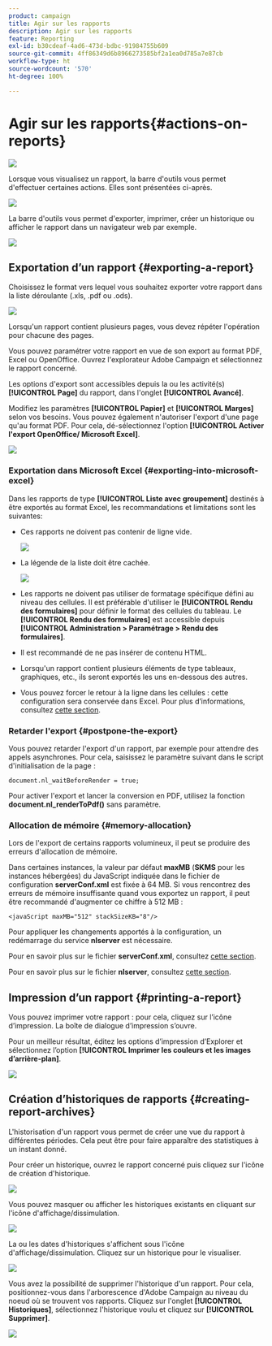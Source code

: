```yaml
---
product: campaign
title: Agir sur les rapports
description: Agir sur les rapports
feature: Reporting
exl-id: b30cdeaf-4ad6-473d-bdbc-91984755b609
source-git-commit: 4ff86349d6b8966273585bf2a1ea0d785a7e87cb
workflow-type: ht
source-wordcount: '570'
ht-degree: 100%

---
```


# Agir sur les rapports{#actions-on-reports}

![](../../assets/common.svg)

Lorsque vous visualisez un rapport, la barre d&#39;outils vous permet d&#39;effectuer certaines actions. Elles sont présentées ci-après.

![](assets/s_ncs_advuser_report_wizard_2.png)

La barre d&#39;outils vous permet d&#39;exporter, imprimer, créer un historique ou afficher le rapport dans un navigateur web par exemple.

![](assets/s_ncs_advuser_report_wizard_04.png)

## Exportation dʼun rapport {#exporting-a-report}

Choisissez le format vers lequel vous souhaitez exporter votre rapport dans la liste déroulante (.xls, .pdf ou .ods).

![](assets/s_ncs_advuser_report_wizard_06.png)

Lorsqu&#39;un rapport contient plusieurs pages, vous devez répéter l&#39;opération pour chacune des pages.

Vous pouvez paramétrer votre rapport en vue de son export au format PDF, Excel ou OpenOffice. Ouvrez l&#39;explorateur Adobe Campaign et sélectionnez le rapport concerné.

Les options d&#39;export sont accessibles depuis la ou les activité(s) **[!UICONTROL Page]** du rapport, dans l&#39;onglet **[!UICONTROL Avancé]**.

Modifiez les paramètres **[!UICONTROL Papier]** et **[!UICONTROL Marges]** selon vos besoins. Vous pouvez également n&#39;autoriser l&#39;export d&#39;une page qu&#39;au format PDF. Pour cela, dé-sélectionnez l&#39;option **[!UICONTROL Activer l&#39;export OpenOffice/ Microsoft Excel]**.

![](assets/s_ncs_advuser_report_wizard_021.png)

### Exportation dans Microsoft Excel {#exporting-into-microsoft-excel}

Dans les rapports de type **[!UICONTROL Liste avec groupement]** destinés à être exportés au format Excel, les recommandations et limitations sont les suivantes:

* Ces rapports ne doivent pas contenir de ligne vide.

   ![](assets/export_limitations_remove_empty_line.png)

* La légende de la liste doit être cachée.

   ![](assets/export_limitations_hide_label.png)

* Les rapports ne doivent pas utiliser de formatage spécifique défini au niveau des cellules. Il est préférable d&#39;utiliser le **[!UICONTROL Rendu des formulaires]** pour définir le format des cellules du tableau. Le **[!UICONTROL Rendu des formulaires]** est accessible depuis **[!UICONTROL Administration > Paramétrage > Rendu des formulaires]**.
* Il est recommandé de ne pas insérer de contenu HTML.
* Lorsqu&#39;un rapport contient plusieurs éléments de type tableaux, graphiques, etc., ils seront exportés les uns en-dessous des autres.
* Vous pouvez forcer le retour à la ligne dans les cellules : cette configuration sera conservée dans Excel. Pour plus d’informations, consultez [cette section](../../reporting/using/creating-a-table.md#defining-cell-format).

### Retarder l&#39;export {#postpone-the-export}

Vous pouvez retarder l&#39;export d&#39;un rapport, par exemple pour attendre des appels asynchrones. Pour cela, saisissez le paramètre suivant dans le script d&#39;initialisation de la page :

```
document.nl_waitBeforeRender = true;
```

Pour activer l&#39;export et lancer la conversion en PDF, utilisez la fonction **document.nl_renderToPdf()** sans paramètre.

### Allocation de mémoire {#memory-allocation}

Lors de l&#39;export de certains rapports volumineux, il peut se produire des erreurs d&#39;allocation de mémoire.

Dans certaines instances, la valeur par défaut **maxMB** (**SKMS** pour les instances hébergées) du JavaScript indiquée dans le fichier de configuration **serverConf.xml** est fixée à 64 MB. Si vous rencontrez des erreurs de mémoire insuffisante quand vous exportez un rapport, il peut être recommandé d&#39;augmenter ce chiffre à 512 MB :

```
<javaScript maxMB="512" stackSizeKB="8"/>
```

Pour appliquer les changements apportés à la configuration, un redémarrage du service **nlserver** est nécessaire.

Pour en savoir plus sur le fichier **serverConf.xml**, consultez [cette section](../../production/using/configuration-principle.md).

Pour en savoir plus sur le fichier **nlserver**, consultez [cette section](../../production/using/administration.md).

## Impression dʼun rapport {#printing-a-report}

Vous pouvez imprimer votre rapport : pour cela, cliquez sur l’icône d’impression. La boîte de dialogue d’impression s’ouvre.

Pour un meilleur résultat, éditez les options d’impression d’Explorer et sélectionnez l’option **[!UICONTROL Imprimer les couleurs et les images d’arrière-plan]**.

![](assets/s_ncs_advuser_report_print_options.png)

## Création dʼhistoriques de rapports {#creating-report-archives}

L&#39;historisation d&#39;un rapport vous permet de créer une vue du rapport à différentes périodes. Cela peut être pour faire apparaître des statistiques à un instant donné.

Pour créer un historique, ouvrez le rapport concerné puis cliquez sur l&#39;icône de création d&#39;historique.

![](assets/s_ncs_advuser_report_wizard_07.png)

Vous pouvez masquer ou afficher les historiques existants en cliquant sur l&#39;icône d&#39;affichage/dissimulation.

![](assets/s_ncs_advuser_report_history_06.png)

La ou les dates d&#39;historiques s&#39;affichent sous l&#39;icône d&#39;affichage/dissimulation. Cliquez sur un historique pour le visualiser.

![](assets/s_ncs_advuser_report_history_04.png)

Vous avez la possibilité de supprimer l&#39;historique d&#39;un rapport. Pour cela, positionnez-vous dans l&#39;arborescence d&#39;Adobe Campaign au niveau du noeud où se trouvent vos rapports. Cliquez sur l&#39;onglet **[!UICONTROL Historiques]**, sélectionnez l&#39;historique voulu et cliquez sur **[!UICONTROL Supprimer]**.

![](assets/s_ncs_advuser_report_history_01.png)
